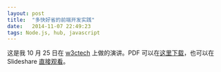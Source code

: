 ```yaml
---
layout: post
title:  "多快好省的前端开发实践"
date:   2014-11-07 22:49:23
tags: Node.js, hub, javascript
---
```


这是我 10 月 25 日在 [w3ctech](http://www.w3ctech.com/event/40) 上做的演讲。PDF 可以在[这里下载](/assets/boosting-front-end-efficiency/boosting-front-end-efficiency.pdf)，也可以在 Slideshare [直接观看](http://www.slideshare.net/meituantech/ss-40758788)。
<!-- more -->

